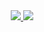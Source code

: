 <div align="center">
  <a href="https://github.com/teustenn">
  <div display="grid">
    <img height="auto" src="https://github-readme-stats.vercel.app/api?username=teustenn&count_private=true&show_icons=true&theme=github_dark"/>
    <img height="auto" src="https://github-readme-stats.vercel.app/api/top-langs/?username=teustenn&layout=compact&langs_count=7&theme=github_dark"/>
  </div>
</div>

